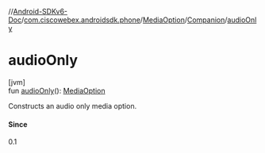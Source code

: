 //[Android-SDKv6-Doc](../../../../index.md)/[com.ciscowebex.androidsdk.phone](../../index.md)/[MediaOption](../index.md)/[Companion](index.md)/[audioOnly](audio-only.md)

# audioOnly

[jvm]\
fun [audioOnly](audio-only.md)(): [MediaOption](../index.md)

Constructs an audio only media option.

#### Since

0.1
